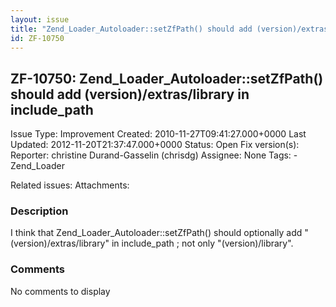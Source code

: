 ```yaml
---
layout: issue
title: "Zend_Loader_Autoloader::setZfPath() should add (version)/extras/library in include_path"
id: ZF-10750
---
```


ZF-10750: Zend\_Loader\_Autoloader::setZfPath() should add (version)/extras/library in include\_path
----------------------------------------------------------------------------------------------------

 Issue Type: Improvement Created: 2010-11-27T09:41:27.000+0000 Last Updated: 2012-11-20T21:37:47.000+0000 Status: Open Fix version(s): 
 Reporter:  christine Durand-Gasselin (chrisdg)  Assignee:  None  Tags: - Zend\_Loader
 
 Related issues: 
 Attachments: 
### Description

I think that Zend\_Loader\_Autoloader::setZfPath() should optionally add "(version)/extras/library" in include\_path ; not only "(version)/library".

 

 

### Comments

No comments to display